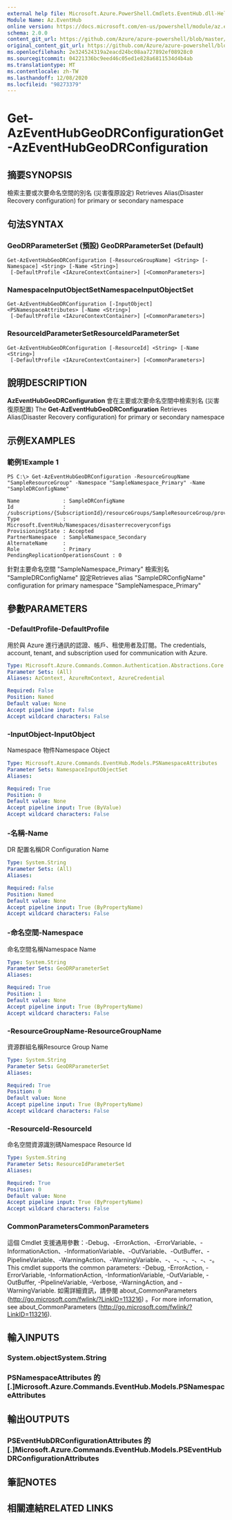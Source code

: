 ```yaml
---
external help file: Microsoft.Azure.PowerShell.Cmdlets.EventHub.dll-Help.xml
Module Name: Az.EventHub
online version: https://docs.microsoft.com/en-us/powershell/module/az.eventhub/get-azeventhubGeodrconfiguration
schema: 2.0.0
content_git_url: https://github.com/Azure/azure-powershell/blob/master/src/EventHub/EventHub/help/Get-AzEventHubGeoDRConfiguration.md
original_content_git_url: https://github.com/Azure/azure-powershell/blob/master/src/EventHub/EventHub/help/Get-AzEventHubGeoDRConfiguration.md
ms.openlocfilehash: 2e324524319a2eacd24bc08aa727892ef08928c0
ms.sourcegitcommit: 04221336bc9eed46c05ed1e828a6811534d4b4ab
ms.translationtype: MT
ms.contentlocale: zh-TW
ms.lasthandoff: 12/08/2020
ms.locfileid: "98273379"
---
```

# <span data-ttu-id="c8ad8-101">Get-AzEventHubGeoDRConfiguration</span><span class="sxs-lookup"><span data-stu-id="c8ad8-101">Get-AzEventHubGeoDRConfiguration</span></span>

## <span data-ttu-id="c8ad8-102">摘要</span><span class="sxs-lookup"><span data-stu-id="c8ad8-102">SYNOPSIS</span></span>
<span data-ttu-id="c8ad8-103">檢索主要或次要命名空間的別名 (災害復原設定) </span><span class="sxs-lookup"><span data-stu-id="c8ad8-103">Retrieves Alias(Disaster Recovery configuration) for primary or secondary namespace</span></span>

## <span data-ttu-id="c8ad8-104">句法</span><span class="sxs-lookup"><span data-stu-id="c8ad8-104">SYNTAX</span></span>

### <span data-ttu-id="c8ad8-105">GeoDRParameterSet (預設) </span><span class="sxs-lookup"><span data-stu-id="c8ad8-105">GeoDRParameterSet (Default)</span></span>
```
Get-AzEventHubGeoDRConfiguration [-ResourceGroupName] <String> [-Namespace] <String> [-Name <String>]
 [-DefaultProfile <IAzureContextContainer>] [<CommonParameters>]
```

### <span data-ttu-id="c8ad8-106">NamespaceInputObjectSet</span><span class="sxs-lookup"><span data-stu-id="c8ad8-106">NamespaceInputObjectSet</span></span>
```
Get-AzEventHubGeoDRConfiguration [-InputObject] <PSNamespaceAttributes> [-Name <String>]
 [-DefaultProfile <IAzureContextContainer>] [<CommonParameters>]
```

### <span data-ttu-id="c8ad8-107">ResourceIdParameterSet</span><span class="sxs-lookup"><span data-stu-id="c8ad8-107">ResourceIdParameterSet</span></span>
```
Get-AzEventHubGeoDRConfiguration [-ResourceId] <String> [-Name <String>]
 [-DefaultProfile <IAzureContextContainer>] [<CommonParameters>]
```

## <span data-ttu-id="c8ad8-108">說明</span><span class="sxs-lookup"><span data-stu-id="c8ad8-108">DESCRIPTION</span></span>
<span data-ttu-id="c8ad8-109">**AzEventHubGeoDRConfiguration** 會在主要或次要命名空間中檢索別名 (災害復原配置) </span><span class="sxs-lookup"><span data-stu-id="c8ad8-109">The **Get-AzEventHubGeoDRConfiguration** Retrieves Alias(Disaster Recovery configuration) for primary or secondary namespace</span></span>

## <span data-ttu-id="c8ad8-110">示例</span><span class="sxs-lookup"><span data-stu-id="c8ad8-110">EXAMPLES</span></span>

### <span data-ttu-id="c8ad8-111">範例1</span><span class="sxs-lookup"><span data-stu-id="c8ad8-111">Example 1</span></span>
```
PS C:\> Get-AzEventHubGeoDRConfiguration -ResourceGroupName "SampleResourceGroup" -Namespace "SampleNamespace_Primary" -Name "SampleDRConfigName"

Name              : SampleDRConfigName
Id                : /subscriptions/{SubscriptionId}/resourceGroups/SampleResourceGroup/providers/Microsoft.EventHub/namespaces/SampleNamespace_Primary/disasterRecoveryConfigs/SampleDRConfigName
Type              : Microsoft.EventHub/Namespaces/disasterrecoveryconfigs
ProvisioningState : Accepted
PartnerNamespace  : SampleNamespace_Secondary
AlternateName     :
Role              : Primary
PendingReplicationOperationsCount : 0
```

<span data-ttu-id="c8ad8-112">針對主要命名空間 "SampleNamespace_Primary" 檢索別名 "SampleDRConfigName" 設定</span><span class="sxs-lookup"><span data-stu-id="c8ad8-112">Retrieves alias "SampleDRConfigName" configuration for primary namespace "SampleNamespace_Primary"</span></span>

## <span data-ttu-id="c8ad8-113">參數</span><span class="sxs-lookup"><span data-stu-id="c8ad8-113">PARAMETERS</span></span>

### <span data-ttu-id="c8ad8-114">-DefaultProfile</span><span class="sxs-lookup"><span data-stu-id="c8ad8-114">-DefaultProfile</span></span>
<span data-ttu-id="c8ad8-115">用於與 Azure 進行通訊的認證、帳戶、租使用者及訂閱。</span><span class="sxs-lookup"><span data-stu-id="c8ad8-115">The credentials, account, tenant, and subscription used for communication with Azure.</span></span>

```yaml
Type: Microsoft.Azure.Commands.Common.Authentication.Abstractions.Core.IAzureContextContainer
Parameter Sets: (All)
Aliases: AzContext, AzureRmContext, AzureCredential

Required: False
Position: Named
Default value: None
Accept pipeline input: False
Accept wildcard characters: False
```

### <span data-ttu-id="c8ad8-116">-InputObject</span><span class="sxs-lookup"><span data-stu-id="c8ad8-116">-InputObject</span></span>
<span data-ttu-id="c8ad8-117">Namespace 物件</span><span class="sxs-lookup"><span data-stu-id="c8ad8-117">Namespace Object</span></span>

```yaml
Type: Microsoft.Azure.Commands.EventHub.Models.PSNamespaceAttributes
Parameter Sets: NamespaceInputObjectSet
Aliases:

Required: True
Position: 0
Default value: None
Accept pipeline input: True (ByValue)
Accept wildcard characters: False
```

### <span data-ttu-id="c8ad8-118">-名稱</span><span class="sxs-lookup"><span data-stu-id="c8ad8-118">-Name</span></span>
<span data-ttu-id="c8ad8-119">DR 配置名稱</span><span class="sxs-lookup"><span data-stu-id="c8ad8-119">DR Configuration Name</span></span>

```yaml
Type: System.String
Parameter Sets: (All)
Aliases:

Required: False
Position: Named
Default value: None
Accept pipeline input: True (ByPropertyName)
Accept wildcard characters: False
```

### <span data-ttu-id="c8ad8-120">-命名空間</span><span class="sxs-lookup"><span data-stu-id="c8ad8-120">-Namespace</span></span>
<span data-ttu-id="c8ad8-121">命名空間名稱</span><span class="sxs-lookup"><span data-stu-id="c8ad8-121">Namespace Name</span></span>

```yaml
Type: System.String
Parameter Sets: GeoDRParameterSet
Aliases:

Required: True
Position: 1
Default value: None
Accept pipeline input: True (ByPropertyName)
Accept wildcard characters: False
```

### <span data-ttu-id="c8ad8-122">-ResourceGroupName</span><span class="sxs-lookup"><span data-stu-id="c8ad8-122">-ResourceGroupName</span></span>
<span data-ttu-id="c8ad8-123">資源群組名稱</span><span class="sxs-lookup"><span data-stu-id="c8ad8-123">Resource Group Name</span></span>

```yaml
Type: System.String
Parameter Sets: GeoDRParameterSet
Aliases:

Required: True
Position: 0
Default value: None
Accept pipeline input: True (ByPropertyName)
Accept wildcard characters: False
```

### <span data-ttu-id="c8ad8-124">-ResourceId</span><span class="sxs-lookup"><span data-stu-id="c8ad8-124">-ResourceId</span></span>
<span data-ttu-id="c8ad8-125">命名空間資源識別碼</span><span class="sxs-lookup"><span data-stu-id="c8ad8-125">Namespace Resource Id</span></span>

```yaml
Type: System.String
Parameter Sets: ResourceIdParameterSet
Aliases:

Required: True
Position: 0
Default value: None
Accept pipeline input: True (ByPropertyName)
Accept wildcard characters: False
```

### <span data-ttu-id="c8ad8-126">CommonParameters</span><span class="sxs-lookup"><span data-stu-id="c8ad8-126">CommonParameters</span></span>
<span data-ttu-id="c8ad8-127">這個 Cmdlet 支援通用參數：-Debug、-ErrorAction、-ErrorVariable、-InformationAction、-InformationVariable、-OutVariable、-OutBuffer、-PipelineVariable、-WarningAction、-WarningVariable、-、-、-、-、-、-。</span><span class="sxs-lookup"><span data-stu-id="c8ad8-127">This cmdlet supports the common parameters: -Debug, -ErrorAction, -ErrorVariable, -InformationAction, -InformationVariable, -OutVariable, -OutBuffer, -PipelineVariable, -Verbose, -WarningAction, and -WarningVariable.</span></span> <span data-ttu-id="c8ad8-128">如需詳細資訊，請參閱 about_CommonParameters (http://go.microsoft.com/fwlink/?LinkID=113216) 。</span><span class="sxs-lookup"><span data-stu-id="c8ad8-128">For more information, see about_CommonParameters (http://go.microsoft.com/fwlink/?LinkID=113216).</span></span>

## <span data-ttu-id="c8ad8-129">輸入</span><span class="sxs-lookup"><span data-stu-id="c8ad8-129">INPUTS</span></span>

### <span data-ttu-id="c8ad8-130">System.object</span><span class="sxs-lookup"><span data-stu-id="c8ad8-130">System.String</span></span>

### <span data-ttu-id="c8ad8-131">PSNamespaceAttributes 的 [.]</span><span class="sxs-lookup"><span data-stu-id="c8ad8-131">Microsoft.Azure.Commands.EventHub.Models.PSNamespaceAttributes</span></span>

## <span data-ttu-id="c8ad8-132">輸出</span><span class="sxs-lookup"><span data-stu-id="c8ad8-132">OUTPUTS</span></span>

### <span data-ttu-id="c8ad8-133">PSEventHubDRConfigurationAttributes 的 [.]</span><span class="sxs-lookup"><span data-stu-id="c8ad8-133">Microsoft.Azure.Commands.EventHub.Models.PSEventHubDRConfigurationAttributes</span></span>

## <span data-ttu-id="c8ad8-134">筆記</span><span class="sxs-lookup"><span data-stu-id="c8ad8-134">NOTES</span></span>

## <span data-ttu-id="c8ad8-135">相關連結</span><span class="sxs-lookup"><span data-stu-id="c8ad8-135">RELATED LINKS</span></span>
